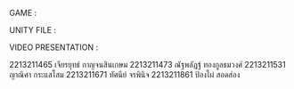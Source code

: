 GAME : 

UNITY FILE : 

VIDEO PRESENTATION : 

2213211465 เจียรยุทธ์ กาญจนสินเกษม
2213211473 ณัฐพลัฏฐ์ ทองกูลธมวงศ์
2213211531 ญาณิศา กระแสโสม
2213211671 ทัศนีย์ จรพินิจ 
2213211861 ป้องไผ่ สอดส่อง

